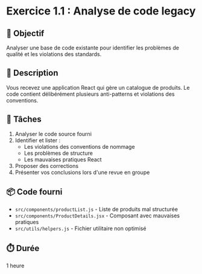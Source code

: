 # Exercice 1.1 : Analyse de code legacy

## 🎯 Objectif

Analyser une base de code existante pour identifier les problèmes de qualité et les violations des standards.

## 📝 Description

Vous recevez une application React qui gère un catalogue de produits. Le code contient délibérément plusieurs anti-patterns et violations des conventions.

## 🔨 Tâches

1. Analyser le code source fourni
2. Identifier et lister :
   - Les violations des conventions de nommage
   - Les problèmes de structure
   - Les mauvaises pratiques React
3. Proposer des corrections
4. Présenter vos conclusions lors d'une revue en groupe

## 📦 Code fourni

- `src/components/productList.js` - Liste de produits mal structurée
- `src/components/ProductDetails.jsx` - Composant avec mauvaises pratiques
- `src/utils/helpers.js` - Fichier utilitaire non optimisé

## ⏱️ Durée

1 heure
